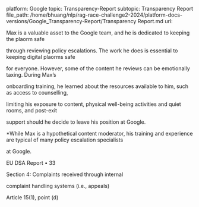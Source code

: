 platform: Google
topic: Transparency-Report
subtopic: Transparency Report
file_path: /home/bhuang/nlp/rag-race-challenge2-2024/platform-docs-versions/Google_Transparency-Report/Transparency Report.md
url: <EMPTY>

Max is a valuable asset to the Google team, and he is dedicated to keeping the pla orm safe

through reviewing policy escalations. The work he does is essential to keeping digital pla orms safe

for everyone. However, some of the content he reviews can be emotionally taxing. During Max’s

onboarding training, he learned about the resources available to him, such as access to counselling,

limiting his exposure to content, physical well-being activities and quiet rooms, and post-exit

support should he decide to leave his position at Google.



\*While Max is a hypothetical content moderator, his training and experience are typical of many policy escalation specialists

at Google.



EU DSA Report • 33

Section 4: Complaints received through internal

complaint handling systems (i.e., appeals)

Article 15(1), point (d)